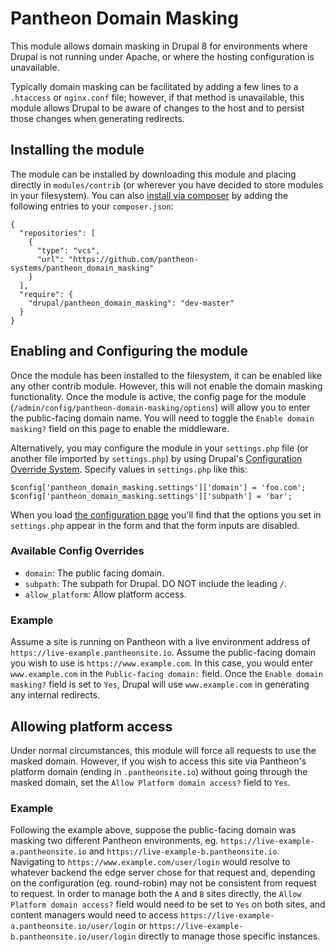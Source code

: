 # Pantheon Domain Masking

This module allows domain masking in Drupal 8 for environments where Drupal is not running under Apache, or where the hosting configuration is unavailable.

Typically domain masking can be facilitated by adding a few lines to a `.htaccess` or `nginx.conf` file; however, if that method is unavailable, this module allows Drupal to be aware of changes to the host and to persist those changes when generating redirects.

## Installing the module

The module can be installed by downloading this module and placing directly in `modules/contrib` (or wherever you have decided to store modules in your filesystem). You can also [install via composer](https://getcomposer.org/doc/05-repositories.md#loading-a-package-from-a-vcs-repository) by adding the following entries to your `composer.json`:

```
{
  "repositories": [
    {
      "type": "vcs",
      "url": "https://github.com/pantheon-systems/pantheon_domain_masking"
    }
  ],
  "require": {
    "drupal/pantheon_domain_masking": "dev-master"
  }
}
```

## Enabling and Configuring the module

Once the module has been installed to the filesystem, it can be enabled like any other contrib module. However, this will not enable the domain masking functionality. Once the module is active, the config page for the module (`/admin/config/pantheon-domain-masking/options`) will allow you to enter the public-facing domain name. You will need to toggle the `Enable domain masking?` field on this page to enable the middleware.

Alternatively, you may configure the module in your `settings.php` file (or another file imported by `settings.php`) by using Drupal's [Configuration Override System](https://www.drupal.org/docs/drupal-apis/configuration-api/configuration-override-system). Specify values in `settings.php` like this:

```
$config['pantheon_domain_masking.settings']['domain'] = 'foo.com';
$config['pantheon_domain_masking.settings']['subpath'] = 'bar';
```

When you load [the configuration page](/admin/config/pantheon-domain-masking/options) you'll find that the options you set in `settings.php` appear in the form and that the form inputs are disabled.

### Available Config Overrides

* `domain`: The public facing domain.
* `subpath`: The subpath for Drupal. DO NOT include the leading `/`.
* `allow_platform`: Allow platform access.

### Example

Assume a site is running on Pantheon with a live environment address of `https://live-example.pantheonsite.io`. Assume the public-facing domain you wish to use is `https://www.example.com`. In this case, you would enter `www.example.com` in the `Public-facing domain:` field. Once the `Enable domain masking?` field is set to `Yes`, Drupal will use `www.example.com` in generating any internal redirects.

## Allowing platform access

Under normal circumstances, this module will force all requests to use the masked domain. However, if you wish to access this site via Pantheon's platform domain (ending in `.pantheonsite.io`) without going through the masked domain, set the `Allow Platform domain access?` field to `Yes`.

### Example

Following the example above, suppose the public-facing domain was masking two different Pantheon environments, eg. `https://live-example-a.pantheonsite.io` and `https://live-example-b.pantheonsite.io`. Navigating to `https://www.example.com/user/login` would resolve to whatever backend the edge server chose for that request and, depending on the configuration (eg. round-robin) may not be consistent from request to request. In order to manage both the `A` and `B` sites directly, the `Allow Platform domain access?` field would need to be set to `Yes` on both sites, and content managers would need to access `https://live-example-a.pantheonsite.io/user/login` or `https://live-example-b.pantheonsite.io/user/login` directly to manage those specific instances.